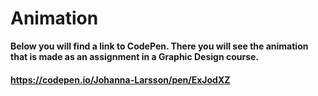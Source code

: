 # Animation 

**Below you will find a link to CodePen. There you will see the animation that is made as an assignment in a Graphic Design course.** 

#### https://codepen.io/Johanna-Larsson/pen/ExJodXZ
